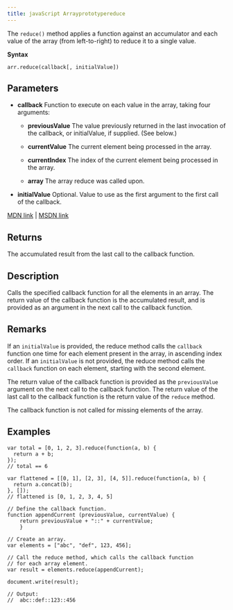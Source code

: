 ```yaml
---
title: javaScript Arrayprototypereduce
---
```

The `reduce()` method applies a function against an accumulator and each value of the array (from left-to-right) to reduce it to a single value.

**Syntax**

    arr.reduce(callback[, initialValue])

## Parameters

*   **callback** Function to execute on each value in the array, taking four arguments:

    *   **previousValue** The value previously returned in the last invocation of the callback, or initialValue, if supplied. (See below.)

    *   **currentValue** The current element being processed in the array.
    *   **currentIndex** The index of the current element being processed in the array.

    *   **array** The array reduce was called upon.

*   **initialValue** Optional. Value to use as the first argument to the first call of the callback.

[MDN link](https://developer.mozilla.org/en-US/docs/Web/JavaScript/Reference/Global_Objects/Array/Reduce) | [MSDN link](https://msdn.microsoft.com/en-us/LIBRary/ff679975%28v=vs.94%29.aspx)

## Returns

The accumulated result from the last call to the callback function.

## Description

Calls the specified callback function for all the elements in an array. The return value of the callback function is the accumulated result, and is provided as an argument in the next call to the callback function.

## Remarks

If an `initialValue` is provided, the reduce method calls the `callback` function one time for each element present in the array, in ascending index order. If an `initialValue` is not provided, the reduce method calls the `callback` function on each element, starting with the second element.

The return value of the callback function is provided as the `previousValue` argument on the next call to the callback function. The return value of the last call to the callback function is the return value of the `reduce` method.

The callback function is not called for missing elements of the array.

## Examples

    var total = [0, 1, 2, 3].reduce(function(a, b) {
      return a + b;
    });
    // total == 6

    var flattened = [[0, 1], [2, 3], [4, 5]].reduce(function(a, b) {
      return a.concat(b);
    }, []);
    // flattened is [0, 1, 2, 3, 4, 5]

    // Define the callback function.
    function appendCurrent (previousValue, currentValue) {
        return previousValue + "::" + currentValue;
        }

    // Create an array.
    var elements = ["abc", "def", 123, 456];

    // Call the reduce method, which calls the callback function
    // for each array element.
    var result = elements.reduce(appendCurrent);

    document.write(result);

    // Output:
    //  abc::def::123::456
